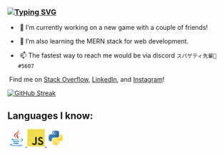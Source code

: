 ### [![Typing SVG](https://readme-typing-svg.herokuapp.com/?lines=Hi+there,+I'm+Serge👋)](https://git.io/typing-svg) 

- &nbsp;🔭 I’m currently working on a new game with a couple of friends! &nbsp;

- &nbsp;🌱 I’m also learning the MERN stack for web development.&nbsp;

- &nbsp;📫 The fastest way to reach me would be via discord `スパゲティ先輩👾#5607` 

&nbsp;Find me on [Stack Overflow](https://stackoverflow.com/users/9427869/serge-alkhalil), [LinkedIn](https://www.linkedin.com/in/serge-0860aa150//), and [Instagram](https://www.instagram.com/serge_alkhalil/)!

<!-- in the future update to include personal website
side note i like this picture but i don't think it fits for now XD
<img alt="Night Coding" src="https://raw.githubusercontent.com/AVS1508/AVS1508/master/assets/Night-Coding.gif"/> -->

[![GitHub Streak](https://github-readme-streak-stats.herokuapp.com/?user=serge-21&theme=dark)](https://git.io/streak-stats)

### <h2 align="left">Languages I know:</h2>
<p align="left"> 
<a href="https://www.java.com" target="_blank" rel="noreferrer"> <img src="https://raw.githubusercontent.com/devicons/devicon/master/icons/java/java-original.svg" alt="java" width="40" height="40"/> </a> 
<a href="https://developer.mozilla.org/en-US/docs/Web/JavaScript" target="_blank" rel="noreferrer"> <img src="https://raw.githubusercontent.com/devicons/devicon/master/icons/javascript/javascript-original.svg" alt="javascript" width="40" height="40"/> </a>
<a href="https://www.python.org" target="_blank" rel="noreferrer"> <img src="https://raw.githubusercontent.com/devicons/devicon/master/icons/python/python-original.svg" alt="python" width="40" height="40"/> </a>
</p>


<!--
**serge-21/serge-21** is a ✨ _special_ ✨ repository because its `README.md` (this file) appears on your GitHub profile.

Here are some ideas to get you started:

- 🔭 I’m currently working on ...
- 🌱 I’m currently learning ...
- 👯 I’m looking to collaborate on ...
- 🤔 I’m looking for help with ...
- 💬 Ask me about ...
- 📫 How to reach me: ...
- 😄 Pronouns: ...
- ⚡ Fun fact: ...
-->